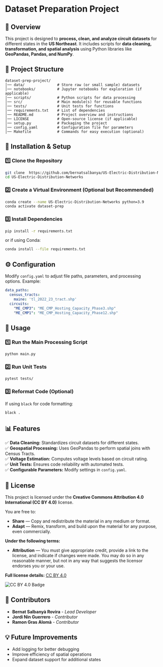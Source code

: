 # Dataset Preparation Project

## 📌 Overview
This project is designed to **process, clean, and analyze circuit datasets** for different states in the **US Northeast**. It includes scripts for **data cleaning, transformation, and spatial analysis** using Python libraries like **GeoPandas, Pandas, and NumPy**.

## 📂 Project Structure

```
dataset-prep-project/
│── data/               # Store raw (or small sample) datasets
│── notebooks/          # Jupyter notebooks for exploration (if applicable)
│── scripts/            # Python scripts for data processing
│── src/                # Main module(s) for reusable functions
│── tests/              # Unit tests for functions
│── requirements.txt    # List of dependencies
│── README.md           # Project overview and instructions
│── LICENSE             # Open-source license (if applicable)
│── setup.py            # Packaging the project
│── config.yaml         # Configuration file for parameters
│── Makefile            # Commands for easy execution (optional)
```

## 🚀 Installation & Setup

### 1️⃣ Clone the Repository
```bash
git clone  https://github.com/bernatsalbanya/US-Electric-Distribution-Networks.git
cd US-Electric-Distribution-Networks
```

### 2️⃣ Create a Virtual Environment (Optional but Recommended)
```bash
conda create --name US-Electric-Distribution-Networks python=3.9
conda activate dataset-prep
```

### 3️⃣ Install Dependencies
```bash
pip install -r requirements.txt
```

or if using Conda:
```bash
conda install --file requirements.txt
```

## ⚙️ Configuration

Modify `config.yaml` to adjust file paths, parameters, and processing options. Example:

```yaml
data_paths:
  census_tracts:
    maine: 'tl_2022_23_tract.shp'
  circuits:
    "ME_CMP3": "ME_CMP_Hosting_Capacity_Phase3.shp"
    "ME_CMP1": "ME_CMP_Hosting_Capacity_Phase12.shp"
```

## 📌 Usage

### 1️⃣ Run the Main Processing Script
```bash
python main.py
```

### 2️⃣ Run Unit Tests
```bash
pytest tests/
```

### 3️⃣ Reformat Code (Optional)
If using `black` for code formatting:
```bash
black .
```

## 📊 Features

✅ **Data Cleaning:** Standardizes circuit datasets for different states.  
✅ **Geospatial Processing:** Uses GeoPandas to perform spatial joins with Census Tracts.  
✅ **Voltage Estimation:** Computes voltage levels based on circuit rating.  
✅ **Unit Tests:** Ensures code reliability with automated tests.  
✅ **Configurable Parameters:** Modify settings in `config.yaml`.  

## 📜 License

This project is licensed under the **Creative Commons Attribution 4.0 International (CC BY 4.0)** license.  

You are free to:
- **Share** — Copy and redistribute the material in any medium or format.  
- **Adapt** — Remix, transform, and build upon the material for any purpose, even commercially.  

**Under the following terms:**
- **Attribution** — You must give appropriate credit, provide a link to the license, and indicate if changes were made. You may do so in any reasonable manner, but not in any way that suggests the licensor endorses you or your use.

**Full license details:** [CC BY 4.0](https://creativecommons.org/licenses/by/4.0/)

![CC BY 4.0 Badge](https://licensebuttons.net/l/by/4.0/88x31.png)

## 👥 Contributors

- **Bernat Salbanyà Rovira** - *Lead Developer*  
- **Jordi Nin Guerrero** - *Contributor*  
- **Ramon Gras Alomà** - *Contributor*  

## 💡 Future Improvements

- Add logging for better debugging  
- Improve efficiency of spatial operations  
- Expand dataset support for additional states  
